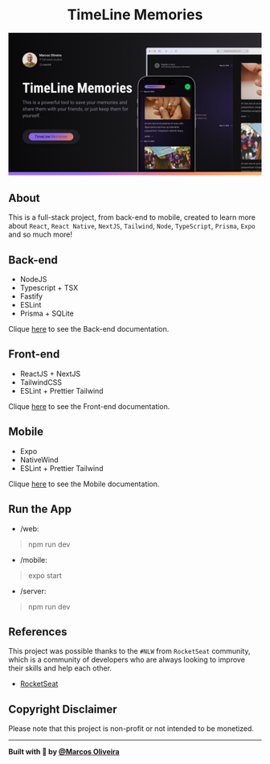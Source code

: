 <div>
  <h1 align="center">TimeLine Memories</h1>
</div>

<p align="center">
  <img alt="BetterDay" src="./preview/thumbnail-preview.png" >
</p>

## About
This is a full-stack project, from back-end to mobile, created to learn more about `React`, `React Native`, `NextJS`, `Tailwind`, `Node`, `TypeScript`, `Prisma`, `Expo` and so much more!

## Back-end
- NodeJS
- Typescript + TSX
- Fastify
- ESLint
- Prisma + SQLite

Clique [here](#) to see the Back-end documentation.

## Front-end
- ReactJS + NextJS
- TailwindCSS
- ESLint + Prettier Tailwind

Clique [here](#) to see the Front-end documentation.

## Mobile
- Expo
- NativeWind
- ESLint + Prettier Tailwind

Clique [here](#) to see the Mobile documentation.

## Run the App
- /web:
> npm run dev

- /mobile:
> expo start

- /server:
> npm run dev

## References
This project was possible thanks to the `#NLW` from `RocketSeat` community, which is a community of developers who are always looking to improve their skills and help each other.
- [RocketSeat](https://rocketseat.com.br/)

## Copyright Disclaimer
Please note that this project is non-profit or not intended to be monetized.

---

<strong>Built with 💙 by [@Marcos Oliveira](https://www.linkedin.com/in/pgmarcosoliveira/)</strong>